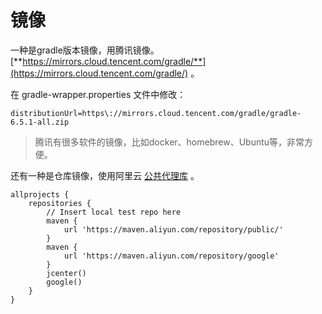 # 镜像

一种是gradle版本镜像，用腾讯镜像。[**https://mirrors.cloud.tencent.com/gradle/**](https://mirrors.cloud.tencent.com/gradle/) 。

在 gradle-wrapper.properties 文件中修改：

```
distributionUrl=https\://mirrors.cloud.tencent.com/gradle/gradle-6.5.1-all.zip
```

> 腾讯有很多软件的镜像，比如docker、homebrew、Ubuntu等，非常方便。

还有一种是仓库镜像，使用阿里云 [公共代理库](https://help.aliyun.com/document_detail/102512.html?spm=a2c40.aliyun_maven_repo.0.0.361830549jTnxB) 。

```
allprojects {
    repositories {
        // Insert local test repo here
        maven {
            url 'https://maven.aliyun.com/repository/public/'
        }
        maven {
            url 'https://maven.aliyun.com/repository/google'
        }
        jcenter()
        google()
    }
}
```